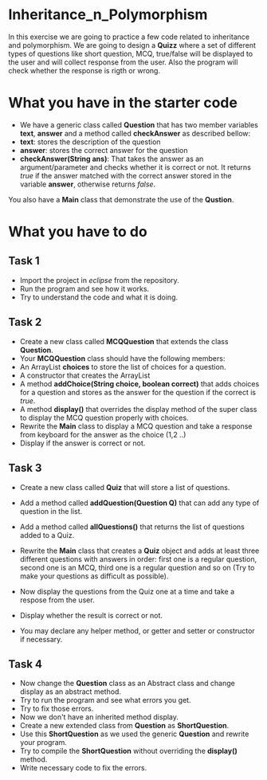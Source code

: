 # Inheritance_n_Polymorphism

In this exercise we are going to practice a few code related to inheritance and polymorphism. We are going to design a **Quizz** where a set of different types of questions like short question, MCQ, true/false will be displayed to the user and will collect response from the user. Also the program will check whether the response is rigth or wrong.  

# What you have in the starter code
- We have a generic class called **Question** that has two member variables **text**, **answer** and a method
called **checkAnswer** as described bellow:
- **text**: stores the description of the question
- **answer**: stores the correct answer for the question
- **checkAnswer(String ans)**: That takes the answer as an argument/parameter and checks whether it is correct or not. It returns *true* if the answer matched with the correct answer stored in the variable **answer**, otherwise returns *false*.

You also have a **Main** class that demonstrate the use of the **Qustion**.

# What you have to do

## Task 1
- Import the project in *eclipse* from the repository.
- Run the program and see how it works.
- Try to understand the code and what it is doing.

## Task 2
- Create a new class called **MCQQuestion** that extends the class **Question**.
- Your **MCQQuestion** class should have the following members:
- An ArrayList **choices** to store the list of choices for a question.
- A constructor that creates the ArrayList
- A method **addChoice(String choice, boolean correct)** that adds choices for a question and stores as the answer for the question if the correct is *true*.
- A method **display()** that overrides the display method of the super class to display the MCQ question properly with choices.
- Rewrite the **Main** class to display a MCQ question and take a response from keyboard for the answer as the choice (1,2 ..)
- Display if the answer is correct or not.
## Task 3
- Create a new class called **Quiz** that will store a list of questions.
- Add a method called **addQuestion(Question Q)** that can add any type of question in the list.
- Add a method called **allQuestions()** that returns the list of questions added to a Quiz.
- Rewrite the **Main** class that creates a **Quiz** object and adds at least three different questions with answers in order: first one is a regular question, second one is an MCQ, third one is a regular question and so on (Try to make your questions as difficult as possible).

- Now display the questions from the Quiz one at a time and take a respose from the user. 
- Display whether the result is correct or not.
- You may declare any helper method, or getter and setter or constructor if necessary.

## Task 4
- Now change the **Question** class as an Abstract class and change display as an abstract method.
- Try to run the program and see what errors you get.
- Try to fix those errors.
- Now we don't have an inherited method display.
- Create a new extended class from **Question** as **ShortQuestion**.
- Use this **ShortQuestion** as we used the generic **Question** and rewrite your program.
- Try to compile the **ShortQuestion** without overriding the **display()** method.
- Write necessary code to fix the errors.
